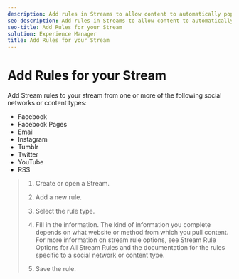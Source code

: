 ```yaml
---
description: Add rules in Streams to allow content to automatically populate an App or Folder based on these rules.
seo-description: Add rules in Streams to allow content to automatically populate an App or Folder based on these rules.
seo-title: Add Rules for your Stream
solution: Experience Manager
title: Add Rules for your Stream
---
```


# Add Rules for your Stream

Add Stream rules to your stream from one or more of the following social networks or content types:

* Facebook
* Facebook Pages
* Email
* Instagram
* Tumblr
* Twitter
* YouTube
* RSS
>1. Create or open a Stream.
>   
>1. Add a new rule.
>   
>1. Select the rule type.
>   
>1. Fill in the information. The kind of information you complete depends on what website or method from which you pull content. For more information on stream rule options, see Stream Rule Options for All Stream Rules and the documentation for the rules specific to a social network or content type.
>   
>1. Save the rule.
>   
>   
